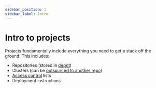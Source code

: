 ```yaml
---
sidebar_position: 1
sidebar_label: Intro
---
```


# Intro to projects

Projects fundamentally include everything you need to get a stack off the ground. This includes:

- Repositories (stored in [depot](depot/intro.md))
- Clusters (can be [outsourced to another repo](/docs/clusters/storage-locations/cluster-repos.md))
- [Access control](/docs/access-control/intro.md) lists
- Deployment instructions
